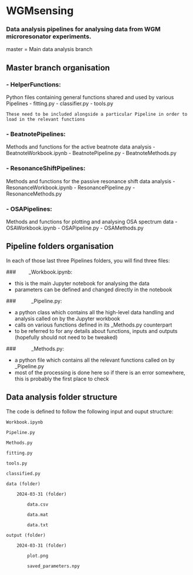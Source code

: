 # WGMsensing
### Data analysis pipelines for analysing data from WGM microresonator experiments.

master = Main data analysis branch

## Master branch organisation

### - HelperFunctions:
  Python files containing general functions shared and used by various Pipelines
    - fitting.py
    - classifier.py
    - tools.py
  
    These need to be included alongside a particular Pipeline in order to load in the relevant functions

### - BeatnotePipelines:
  Methods and functions for the active beatnote data analysis
    - BeatnoteWorkbook.ipynb
    - BeatnotePipeline.py
    - BeatnoteMethods.py

### - ResonanceShiftPipelines:
  Methods and functions for the passive resonance shift data analysis
    - ResonanceWorkbook.ipynb
    - ResonancePipeline.py
    - ResonanceMethods.py

### - OSAPipelines:
  Methods and functions for plotting and analysing OSA spectrum data
    - OSAWorkbook.ipynb
    - OSAPipeline.py
    - OSAMethods.py
 
## Pipeline folders organisation

In each of those last three Pipelines folders, you will find three files:

###     _Workbook.ipynb: 
  - this is the main Jupyter notebook for analysing the data
  - parameters can be defined and changed directly in the notebook
    
###      _Pipeline.py:
  - a python class which contains all the high-level data handling and analysis called on by the Jupyter workbook
  - calls on various functions defined in its _Methods.py counterpart
  - to be referred to for any details about functions, inputs and outputs (hopefully should not need to be tweaked)
    
###      _Methods.py:
  - a python file which contains all the relevant functions called on by _Pipeline.py
  - most of the processing is done here so if there is an error somewhere, this is probably the first place to check

## Data analysis folder structure

The code is defined to follow the following input and ouput structure:

    Workbook.ipynb
    
    Pipeline.py 
    
    Methods.py
    
    fitting.py
    
    tools.py
    
    classified.py
    
    data (folder)
    
        2024-03-31 (folder)
        
            data.csv
            
            data.mat
            
            data.txt
            
    output (folder)
    
        2024-03-31 (folder)
        
            plot.png
            
            saved_parameters.npy
